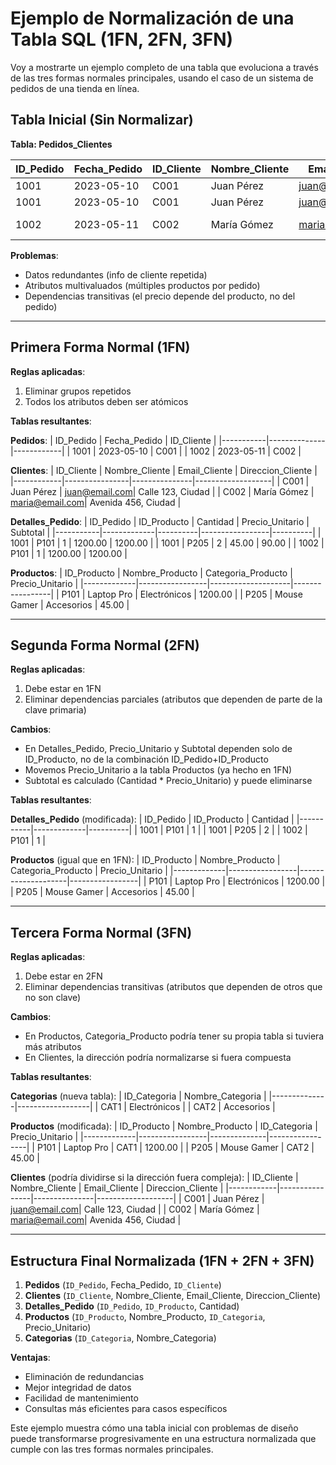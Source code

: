# Ejemplo de Normalización de una Tabla SQL (1FN, 2FN, 3FN)

Voy a mostrarte un ejemplo completo de una tabla que evoluciona a través de las tres formas normales principales, usando el caso de un sistema de pedidos de una tienda en línea.

## Tabla Inicial (Sin Normalizar)

**Tabla: Pedidos_Clientes**

| ID_Pedido | Fecha_Pedido | ID_Cliente | Nombre_Cliente | Email_Cliente | Direccion_Cliente | ID_Producto | Nombre_Producto | Categoria_Producto | Precio_Unitario | Cantidad | Subtotal |
|-----------|--------------|------------|----------------|---------------|-------------------|-------------|-----------------|--------------------|-----------------|----------|----------|
| 1001      | 2023-05-10   | C001       | Juan Pérez     | juan@email.com| Calle 123, Ciudad | P101        | Laptop Pro      | Electrónicos       | 1200.00         | 1        | 1200.00  |
| 1001      | 2023-05-10   | C001       | Juan Pérez     | juan@email.com| Calle 123, Ciudad | P205        | Mouse Gamer     | Accesorios         | 45.00           | 2        | 90.00    |
| 1002      | 2023-05-11   | C002       | María Gómez    | maria@email.com| Avenida 456, Ciudad | P101       | Laptop Pro      | Electrónicos       | 1200.00         | 1        | 1200.00  |

**Problemas**: 
- Datos redundantes (info de cliente repetida)
- Atributos multivaluados (múltiples productos por pedido)
- Dependencias transitivas (el precio depende del producto, no del pedido)

---

## Primera Forma Normal (1FN)

**Reglas aplicadas**:
1. Eliminar grupos repetidos
2. Todos los atributos deben ser atómicos

**Tablas resultantes**:

**Pedidos**:
| ID_Pedido | Fecha_Pedido | ID_Cliente |
|-----------|--------------|------------|
| 1001      | 2023-05-10   | C001       |
| 1002      | 2023-05-11   | C002       |

**Clientes**:
| ID_Cliente | Nombre_Cliente | Email_Cliente | Direccion_Cliente |
|------------|----------------|---------------|-------------------|
| C001       | Juan Pérez     | juan@email.com| Calle 123, Ciudad |
| C002       | María Gómez    | maria@email.com| Avenida 456, Ciudad |

**Detalles_Pedido**:
| ID_Pedido | ID_Producto | Cantidad | Precio_Unitario | Subtotal |
|-----------|-------------|----------|-----------------|----------|
| 1001      | P101        | 1        | 1200.00         | 1200.00  |
| 1001      | P205        | 2        | 45.00           | 90.00    |
| 1002      | P101        | 1        | 1200.00         | 1200.00  |

**Productos**:
| ID_Producto | Nombre_Producto | Categoria_Producto | Precio_Unitario |
|-------------|-----------------|--------------------|-----------------|
| P101        | Laptop Pro      | Electrónicos       | 1200.00         |
| P205        | Mouse Gamer     | Accesorios         | 45.00           |

---

## Segunda Forma Normal (2FN)

**Reglas aplicadas**:
1. Debe estar en 1FN
2. Eliminar dependencias parciales (atributos que dependen de parte de la clave primaria)

**Cambios**:
- En Detalles_Pedido, Precio_Unitario y Subtotal dependen solo de ID_Producto, no de la combinación ID_Pedido+ID_Producto
- Movemos Precio_Unitario a la tabla Productos (ya hecho en 1FN)
- Subtotal es calculado (Cantidad * Precio_Unitario) y puede eliminarse

**Tablas resultantes**:

**Detalles_Pedido** (modificada):
| ID_Pedido | ID_Producto | Cantidad |
|-----------|-------------|----------|
| 1001      | P101        | 1        |
| 1001      | P205        | 2        |
| 1002      | P101        | 1        |

**Productos** (igual que en 1FN):
| ID_Producto | Nombre_Producto | Categoria_Producto | Precio_Unitario |
|-------------|-----------------|--------------------|-----------------|
| P101        | Laptop Pro      | Electrónicos       | 1200.00         |
| P205        | Mouse Gamer     | Accesorios         | 45.00           |

---

## Tercera Forma Normal (3FN)

**Reglas aplicadas**:
1. Debe estar en 2FN
2. Eliminar dependencias transitivas (atributos que dependen de otros que no son clave)

**Cambios**:
- En Productos, Categoria_Producto podría tener su propia tabla si tuviera más atributos
- En Clientes, la dirección podría normalizarse si fuera compuesta

**Tablas resultantes**:

**Categorias** (nueva tabla):
| ID_Categoria | Nombre_Categoria |
|--------------|------------------|
| CAT1         | Electrónicos     |
| CAT2         | Accesorios       |

**Productos** (modificada):
| ID_Producto | Nombre_Producto | ID_Categoria | Precio_Unitario |
|-------------|-----------------|--------------|-----------------|
| P101        | Laptop Pro      | CAT1         | 1200.00         |
| P205        | Mouse Gamer     | CAT2         | 45.00           |

**Clientes** (podría dividirse si la dirección fuera compleja):
| ID_Cliente | Nombre_Cliente | Email_Cliente | Direccion_Cliente |
|------------|----------------|---------------|-------------------|
| C001       | Juan Pérez     | juan@email.com| Calle 123, Ciudad |
| C002       | María Gómez    | maria@email.com| Avenida 456, Ciudad |

---

## Estructura Final Normalizada (1FN + 2FN + 3FN)

1. **Pedidos** (`ID_Pedido`, Fecha_Pedido, `ID_Cliente`)
2. **Clientes** (`ID_Cliente`, Nombre_Cliente, Email_Cliente, Direccion_Cliente)
3. **Detalles_Pedido** (`ID_Pedido`, `ID_Producto`, Cantidad)
4. **Productos** (`ID_Producto`, Nombre_Producto, `ID_Categoria`, Precio_Unitario)
5. **Categorias** (`ID_Categoria`, Nombre_Categoria)

**Ventajas**:
- Eliminación de redundancias
- Mejor integridad de datos
- Facilidad de mantenimiento
- Consultas más eficientes para casos específicos

Este ejemplo muestra cómo una tabla inicial con problemas de diseño puede transformarse progresivamente en una estructura normalizada que cumple con las tres formas normales principales.